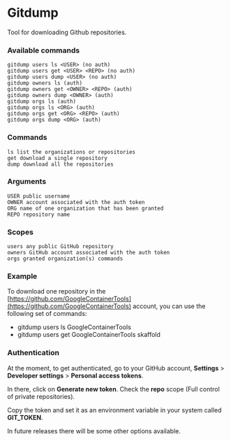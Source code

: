 # Gitdump
Tool for downloading Github repositories.

### Available commands
    gitdump users ls <USER> (no auth)
    gitdump users get <USER> <REPO> (no auth)
    gitdump users dump <USER> (no auth)
    gitdump owners ls (auth)
    gitdump owners get <OWNER> <REPO> (auth)
    gitdump owners dump <OWNER> (auth)
    gitdump orgs ls (auth)
    gitdump orgs ls <ORG> (auth)
    gitdump orgs get <ORG> <REPO> (auth)
    gitdump orgs dump <ORG> (auth)

### Commands
    ls list the organizations or repositories
    get download a single repository
    dump download all the repositories

### Arguments
    USER public username
    OWNER account associated with the auth token
    ORG name of one organization that has been granted
    REPO repository name


### Scopes
    users any public GitHub repository
    owners GitHub account associated with the auth token
    orgs granted organization(s) commands

### Example
To download one repository in the [https://github.com/GoogleContainerTools](https://github.com/GoogleContainerTools) account, you can use the following set of commands:

* gitdump users ls GoogleContainerTools
* gitdump users get GoogleContainerTools skaffold

### Authentication
At the moment, to get authenticated, go to your GitHub account, **Settings** > **Developer settings** > **Personal access tokens**.

In there, click on **Generate new token**. Check the **repo** scope (Full control of private repositories).

Copy the token and set it as an environment variable in your system called **GIT_TOKEN**.

In future releases there will be some other options available.
